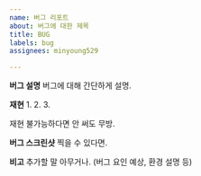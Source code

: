 ```yaml
---
name: 버그 리포트
about: 버그에 대한 제목
title: BUG
labels: bug
assignees: minyoung529

---
```


**버그 설명**
버그에 대해 간단하게 설명.

**재현**
1.
2.
3.

재현 불가능하다면 안 써도 무방.

**버그 스크린샷**
찍을 수 있다면.

**비고**
 추가할 말 아무거나.
(버그 요인 예상, 환경 설명 등)

